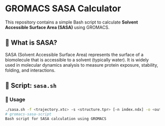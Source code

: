 # GROMACS SASA Calculator

This repository contains a simple Bash script to calculate **Solvent Accessible Surface Area (SASA)** using GROMACS.

## 🧪 What is SASA?

SASA (Solvent Accessible Surface Area) represents the surface of a biomolecule that is accessible to a solvent (typically water). It is widely used in molecular dynamics analysis to measure protein exposure, stability, folding, and interactions.

## 📜 Script: `sasa.sh`

### 🔧 Usage

```bash
./sasa.sh -f <trajectory.xtc> -s <structure.tpr> [-n index.ndx] -o <output.xvg> -surface <group> -output <group>
# gromacs-sasa-script
Bash script for SASA calculation using GROMACS
